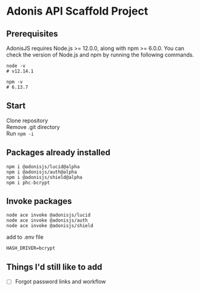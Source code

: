 # Adonis API Scaffold Project

## Prerequisites
AdonisJS requires Node.js >= 12.0.0, along with npm >= 6.0.0. You can check the version of Node.js and npm by running the following commands.

```
node -v
# v12.14.1

npm -v
# 6.13.7
```

## Start
Clone repository \
Remove .git directory \
Run ```npm -i```

## Packages already installed
```
npm i @adonisjs/lucid@alpha
npm i @adonisjs/auth@alpha
npm i @adonisjs/shield@alpha
npm i phc-bcrypt
```

## Invoke packages
```
node ace invoke @adonisjs/lucid
node ace invoke @adonisjs/auth
node ace invoke @adonisjs/shield
```

add to .env file
```
HASH_DRIVER=bcrypt
```

## Things I'd still like to add
- [ ] Forgot password links and workflow 

